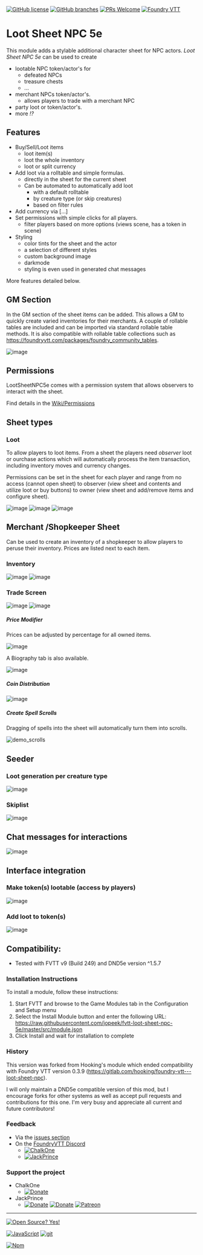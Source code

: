 [![GitHub license](https://badgen.net/github/license/jopeek/fvtt-loot-sheet-npc-5e)](https://github.com/jopeek/fvtt-loot-sheet-npc-5e/blob/master/LICENSE.md)
[![GitHub branches](https://badgen.net/github/branches/jopeek/fvtt-loot-sheet-npc-5e)](https://github.com/jopeek/fvtt-loot-sheet-npc-5e/branches) [![PRs Welcome](https://img.shields.io/badge/PRs-welcome-brightgreen.svg?style=flat-square)](http://makeapullrequest.com)
[![Foundry VTT](https://img.shields.io/badge/Build_4-Foundry_VTT-orange.svg)](https://foundryvtt.com)



# Loot Sheet NPC 5e #

This module adds a stylable additional character sheet for NPC actors.
_Loot Sheet NPC 5e_ can be used to create
* lootable NPC token/actor's for
    * defeated NPCs
    * treasure chests
    * ...
* merchant NPCs token/actor's.
    * allows players to trade with a merchant NPC
* party loot or token/actor's.
* more _!?_


## Features

* Buy/Sell/Loot items
    * loot item(s)
    * loot the whole inventory
    * loot or split currency
* Add loot via a rolltable and simple formulas.
    * directly in the sheet for the current sheet
    * Can be automated to automatically add loot
        * with a default rolltable
        * by creature type (or skip creatures)
        * based on filter rules
* Add currency via [...]
* Set permissions with simple clicks for all players.
    * filter players based on more options (views scene, has a token in scene)
* Styling
    * color tints for the sheet and the actor
    * a selection of different styles
    * custom background image
    * darkmode
    * styling is even used in generated chat messages

More features detailed below.

## GM Section
In the GM section of the sheet items can be added.
This allows a GM to quickly create varied inventories for their merchants. A couple of rollable tables are included and can be imported via standard rollable table methods.
It is also compatible with rollable table collections such as https://foundryvtt.com/packages/foundry_community_tables.


![image](https://user-images.githubusercontent.com/21986545/153590133-23c75ab4-cbf9-4540-974b-9034e8fb3c47.png)

## Permissions
LootSheetNPC5e comes with a permission system that allows observers to interact with the sheet.

Find details in the [Wiki/Permissions](https://github.com/DanielBoettner/fvtt-loot-sheet-npc-5e/wiki/Permissions)
## Sheet types
### Loot
To allow players to loot items. From a sheet the players need *observer*
loot or ourchase actions which will automatically process the item transaction, including inventory moves and currency changes.

Permissions can be set in the sheet for each player and range from no access (cannot open sheet) to observer (view sheet and contents and utilize loot or buy buttons) to owner (view sheet and add/remove items and configure sheet).

![image](https://user-images.githubusercontent.com/21986545/153590572-ce0734bc-8ffc-4988-b253-e8c9af1b96c9.png)
![image](https://user-images.githubusercontent.com/21986545/153590618-152b8c51-9969-452a-913e-f08cddcf57e0.png)
![image](https://user-images.githubusercontent.com/21986545/153592423-c0c610eb-7440-4612-ad03-f21290ffd439.png)

## Merchant /Shopkeeper Sheet
Can be used to create an inventory of a shopkeeper to allow players to peruse their inventory. Prices are listed next to each item.

### Inventory
![image](https://user-images.githubusercontent.com/21986545/153590843-cdc4c0fc-5222-4d30-a20f-ddd0bfc110a4.png)
![image](https://user-images.githubusercontent.com/21986545/153590910-d09f10a4-382d-423f-b771-2284b3397efb.png)

### Trade Screen
![image](https://user-images.githubusercontent.com/21986545/153590732-a1086023-0c86-4e51-8fd9-91b517e74c5c.png)
![image](https://user-images.githubusercontent.com/21986545/153591076-d5dd9afc-3f74-490a-ad9b-3b3e3146998b.png)

##### Price Modifier
Prices can be adjusted by percentage for all owned items.

![image](https://user-images.githubusercontent.com/21986545/153591112-0562c6e1-1c40-4445-90bd-89b59aaa6cae.png)

A Biography tab is also available.

![image](https://user-images.githubusercontent.com/21986545/153591184-65f96687-ac47-4848-9af4-813e643ba0b4.png)

##### Coin Distribution
![image](https://user-images.githubusercontent.com/21986545/153592360-f3a49d93-e0c1-49bf-97ef-789b11be92fe.png)

##### Create Spell Scrolls
Dragging of spells into the sheet will automatically turn them into scrolls.

![demo_scrolls](https://thumbs.gfycat.com/LividAccurateFluke-size_restricted.gif)

## Seeder
### Loot generation per creature type
![image](https://user-images.githubusercontent.com/21986545/153592056-f380b4b1-d1d1-4e5d-b274-25da980ecfaa.png)

### Skiplist
![image](https://user-images.githubusercontent.com/21986545/153591315-bcf8fae6-8dbc-493c-8606-2f5d3201186c.png)

## Chat messages for interactions
![image](https://user-images.githubusercontent.com/21986545/153592298-50bd1a44-2a65-4f90-9298-c586ab97058b.png)

## Interface integration
### Make token(s) lootable (access by players)
![image](https://user-images.githubusercontent.com/21986545/153592641-a89e4c2f-385e-403c-a445-97689f730ab7.png)

### Add loot to token(s)
![image](https://user-images.githubusercontent.com/21986545/153592811-78e27692-8b6b-4f23-b518-1224f4dd59c5.png)


## Compatibility:
- Tested with FVTT v9 (Build 249) and DND5e version ^1.5.7

### Installation Instructions

To install a module, follow these instructions:

1. Start FVTT and browse to the Game Modules tab in the Configuration and Setup menu
2. Select the Install Module button and enter the following URL: https://raw.githubusercontent.com/jopeek/fvtt-loot-sheet-npc-5e/master/src/module.json
3. Click Install and wait for installation to complete

### History

This version was forked from Hooking's module which ended compatibility with Foundry VTT version 0.3.9 (https://gitlab.com/hooking/foundry-vtt---loot-sheet-npc).

I will only maintain a DND5e compatible version of this mod, but I encourage forks for other systems as well as accept pull requests and contributions for this one. I'm very busy and appreciate all current and future contributors!

### Feedback

* Via the [issues section](https://github.com/jopeek/fvtt-loot-sheet-npc-5e/issues)
* On the [FoundryVTT Discord](https://discord.gg/foundryvtt)
    * [![ChalkOne](https://badgen.net/badge/icon/ChalkOne?icon=discord&label)](https://discordapp.com/users/ChalkOneChalkOne#5678)
    * [![JackPrince](https://badgen.net/badge/icon/JackPrince?icon=discord&label)](https://discordapp.com/users/JackPrince#0494)

### Support the project
* ChalkOne
    * [![Donate](https://img.shields.io/badge/Donate-BuyMeACoffee-green.svg)](https://www.buymeacoffee.com/ChalkOne)
* JackPrince
    * [![Donate](https://img.shields.io/badge/Donate-PayPal-green.svg)](https://www.paypal.me/JackPrince) [![Donate](https://img.shields.io/badge/Donate-Kofi-green.svg)](ko-fi.com/danielboettner) [![Patreon](https://img.shields.io/badge/Patreon-JackPrince-blue.svg)](https://www.patreon.com/JackPrince)
----
[![Open Source? Yes!](https://badgen.net/badge/Open%20Source%20%3F/Yes%21/blue?icon=github)](https://github.com/Naereen/badges/)

[![JavaScript](https://img.shields.io/badge/--F7DF1E?logo=javascript&logoColor=000)](https://www.javascript.com/)
[![git](https://img.shields.io/badge/--F05032?logo=git&logoColor=ffffff)](http://git-scm.com/)

[![Npm](https://badgen.net/badge/icon/npm?icon=npm&label)](https://https://npmjs.com/)
